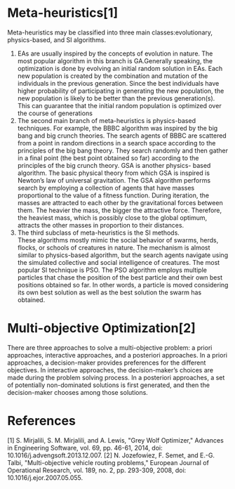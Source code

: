 # Meta-heuristics[1]
Meta-heuristics may be classified into three main classes:evolutionary, physics-based, and SI algorithms.  
1. EAs are usually inspired by the concepts of evolution in nature. The most popular algorithm in this branch is GA.Generally speaking, the optimization is done by evolving an initial random solution in EAs. Each new population is created by the combination and mutation of the individuals in the previous generation. Since the best individuals have higher probability of participating in generating the new population, the new population is likely to be better than the previous generation(s). This can guarantee that the initial random population is optimized over the course of generations  
2. The second main branch of meta-heuristics is physics-based
techniques.
For example, the BBBC algorithm was inspired by the big bang and big crunch theories. The search agents of BBBC are scattered from a point in random directions in a search space according to the principles of the big bang theory. They search randomly and then gather in a final point (the best point obtained so far) according to the principles of the big crunch theory. GSA is another physics- based algorithm. The basic physical theory from which GSA is inspired is Newton’s law of universal gravitation. The GSA algorithm performs search by employing a collection of agents that have masses proportional to the value of a fitness function. During iteration, the masses are attracted to each other by the gravitational forces between them. The heavier the mass, the bigger the attractive force. Therefore, the heaviest mass, which is possibly close to the global optimum, attracts the other masses in proportion to their distances.  
3. The third subclass of meta-heuristics is the SI methods.  
These algorithms mostly mimic the social behavior of swarms, herds, flocks, or schools of creatures in nature. The mechanism is almost similar to physics-based algorithm, but the search agents navigate using the simulated collective and social intelligence of creatures. The most popular SI technique is PSO. The PSO algorithm employs multiple particles that chase the position of the best particle and their own best positions obtained so far. In other words, a particle is moved considering its own best solution as well as the best solution the swarm has obtained.

# Multi-objective Optimization[2]  
There are three approaches to solve a multi-objective problem: a priori approaches, interactive approaches, and a posteriori approaches. In
a priori approaches, a decision-maker provides preferences for the different objectives. In interactive approaches, the decision-maker’s choices are made during the problem solving process. In a posteriori approaches, a set of potentially non-dominated solutions is first generated, and then the decision-maker chooses among those solutions.


# References  
[1]	S. Mirjalili, S. M. Mirjalili, and A. Lewis, "Grey Wolf Optimizer," Advances in Engineering Software, vol. 69, pp. 46-61, 2014, doi: 10.1016/j.advengsoft.2013.12.007.
[2]	N. Jozefowiez, F. Semet, and E.-G. Talbi, "Multi-objective vehicle routing problems," European Journal of Operational Research, vol. 189, no. 2, pp. 293-309, 2008, doi: 10.1016/j.ejor.2007.05.055.
